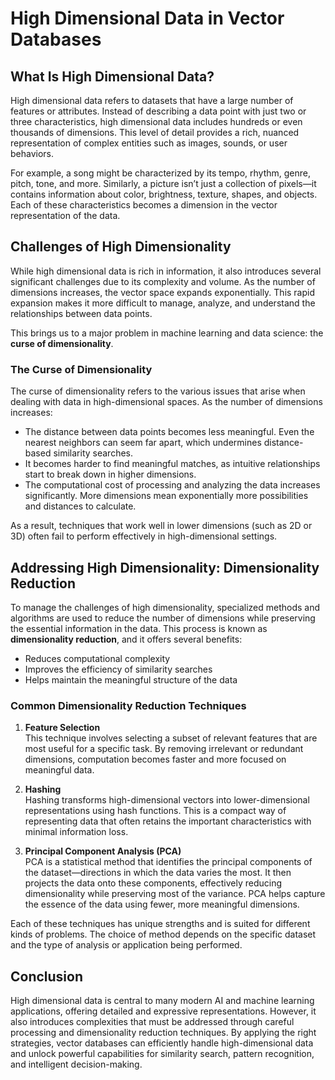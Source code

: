 # High Dimensional Data in Vector Databases

## What Is High Dimensional Data?

High dimensional data refers to datasets that have a large number of features or attributes. Instead of describing a data point with just two or three characteristics, high dimensional data includes hundreds or even thousands of dimensions. This level of detail provides a rich, nuanced representation of complex entities such as images, sounds, or user behaviors.

For example, a song might be characterized by its tempo, rhythm, genre, pitch, tone, and more. Similarly, a picture isn’t just a collection of pixels—it contains information about color, brightness, texture, shapes, and objects. Each of these characteristics becomes a dimension in the vector representation of the data.

## Challenges of High Dimensionality

While high dimensional data is rich in information, it also introduces several significant challenges due to its complexity and volume. As the number of dimensions increases, the vector space expands exponentially. This rapid expansion makes it more difficult to manage, analyze, and understand the relationships between data points.

This brings us to a major problem in machine learning and data science: the **curse of dimensionality**.

### The Curse of Dimensionality

The curse of dimensionality refers to the various issues that arise when dealing with data in high-dimensional spaces. As the number of dimensions increases:

- The distance between data points becomes less meaningful. Even the nearest neighbors can seem far apart, which undermines distance-based similarity searches.
- It becomes harder to find meaningful matches, as intuitive relationships start to break down in higher dimensions.
- The computational cost of processing and analyzing the data increases significantly. More dimensions mean exponentially more possibilities and distances to calculate.

As a result, techniques that work well in lower dimensions (such as 2D or 3D) often fail to perform effectively in high-dimensional settings.

## Addressing High Dimensionality: Dimensionality Reduction

To manage the challenges of high dimensionality, specialized methods and algorithms are used to reduce the number of dimensions while preserving the essential information in the data. This process is known as **dimensionality reduction**, and it offers several benefits:

- Reduces computational complexity
- Improves the efficiency of similarity searches
- Helps maintain the meaningful structure of the data

### Common Dimensionality Reduction Techniques

1. **Feature Selection**  
   This technique involves selecting a subset of relevant features that are most useful for a specific task. By removing irrelevant or redundant dimensions, computation becomes faster and more focused on meaningful data.

2. **Hashing**  
   Hashing transforms high-dimensional vectors into lower-dimensional representations using hash functions. This is a compact way of representing data that often retains the important characteristics with minimal information loss.

3. **Principal Component Analysis (PCA)**  
   PCA is a statistical method that identifies the principal components of the dataset—directions in which the data varies the most. It then projects the data onto these components, effectively reducing dimensionality while preserving most of the variance. PCA helps capture the essence of the data using fewer, more meaningful dimensions.

Each of these techniques has unique strengths and is suited for different kinds of problems. The choice of method depends on the specific dataset and the type of analysis or application being performed.

## Conclusion

High dimensional data is central to many modern AI and machine learning applications, offering detailed and expressive representations. However, it also introduces complexities that must be addressed through careful processing and dimensionality reduction techniques. By applying the right strategies, vector databases can efficiently handle high-dimensional data and unlock powerful capabilities for similarity search, pattern recognition, and intelligent decision-making.
